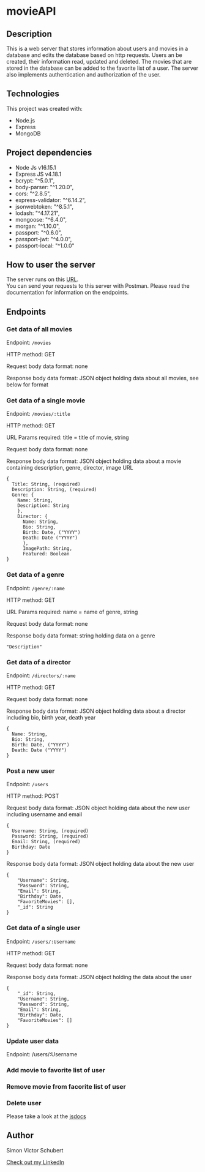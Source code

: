 # movieAPI
 
## Description
This is a web server that stores information about users and movies in a database and edits the database based on http requests.
Users an be created, their information read, updated and deleted.
The movies that are stored in the database can be added to the favorite list of a user. The server also implements authentication and authorization of the user.

## Technologies
This project was created with:
* Node.js
* Express
* MongoDB

## Project dependencies
* Node Js v16.15.1
* Express JS v4.18.1
* bcrypt: "^5.0.1",
* body-parser: "^1.20.0",
* cors: "^2.8.5",
* express-validator: "^6.14.2",
* jsonwebtoken: "^8.5.1",
* lodash: "^4.17.21",
* mongoose: "^6.4.0",
* morgan: "^1.10.0",
* passport: "^0.6.0",
* passport-jwt: "^4.0.0",
* passport-local: "^1.0.0"

## How to user the server
The server runs on this [URL](https://movie-app-svs.herokuapp.com/). <br/>
You can send your requests to this server with Postman.
Please read the documentation for information on the endpoints.

## Endpoints

### Get data of all movies
Endpoint: ```/movies```

HTTP method: GET

Request body data format: none

Response body data format: JSON object holding data about all movies, see below for format

### Get data of a single movie
Endpoint: ```/movies/:title```

HTTP method: GET

URL Params required: title = title of movie, string

Request body data format: none

Response body data format: JSON object holding data about a movie containing description, genre, director, image URL
```
{
  Title: String, (required)
  Description: String, (required)
  Genre: {
    Name: String,
    Description: String
    },
    Director: {
      Name: String,
      Bio: String,
      Birth: Date, ("YYYY")
      Death: Date ("YYYY")
      },
      ImagePath: String,
      Featured: Boolean
}
```

### Get data of a genre
Endpoint: ```/genre/:name```

HTTP method: GET

URL Params required: name = name of genre, string

Request body data format: none

Response body data format: string holding data on a genre

```
"Description"
```

### Get data of a director
Endpoint: ```/directors/:name```

HTTP method: GET

Request body data format: none

Response body data format: JSON object holding data about a director including bio, birth year, death year
```
{
  Name: String,
  Bio: String,
  Birth: Date, ("YYYY")
  Death: Date ("YYYY")
}
```

### Post a new user
Endpoint: ```/users```

HTTP method: POST

Request body data format: JSON object holding data about the new user including username and email
```
{
  Username: String, (required)
  Password: String, (required)
  Email: String, (required)
  Birthday: Date
}
````

Response body data format: JSON object holding data about the new user
```
{
    "Username": String,
    "Password": String,
    "Email": String,
    "Birthday": Date,
    "FavoriteMovies": [],
    "_id": String
}
```

### Get data of a single user

Endpoint: ```/users/:Username```

HTTP method: GET

Request body data format: none

Response body data format: JSON object holding the data about the user
```
{
    "_id": String,
    "Username": String,
    "Password": String,
    "Email": String,
    "Birthday": Date,
    "FavoriteMovies": []
}
````

### Update user data
Endpoint: /users/:Username



### Add movie to favorite list of user
### Remove movie from facorite list of user
### Delete user


Please take a look at the [jsdocs](https://github.com/SimonVS97/movie/tree/main/out)

## Author
Simon Victor Schubert

[Check out my LinkedIn](https://www.linkedin.com/in/simon-schubert/)
